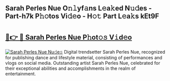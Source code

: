 ## Sarah Perles Nue O𝚗𝚕yf𝚊ns L𝚎a𝚔ed N𝚞𝚍es - Part-h7k P𝚑𝚘tos Vi𝚍𝚎o - H𝚘𝚝 Part L𝚎a𝚔s kEt9F

# <h2><a href="http://kfejsuo.oniu.top/?m=Sarah+Perles+Nue">🔗👉 🔴 Sarah Perles Nue P𝚑ot𝚘𝚜 V𝚒d𝚎o</a></h2>

[![Sarah Perles Nue Nu𝚍e𝚜](https://i.imgur.com/0qMVB7G.gif)](http://kfejsuo.oniu.top/?m=Sarah+Perles+Nue)
Digital trendsetter Sarah Perles Nue, recognized for publishing dance and lifestyle material, consisting of performances and vlogs on social media. Outstanding artist Sarah Perles Nue, celebrated for their exceptional abilities and accomplishments in the realm of entertainment.  
